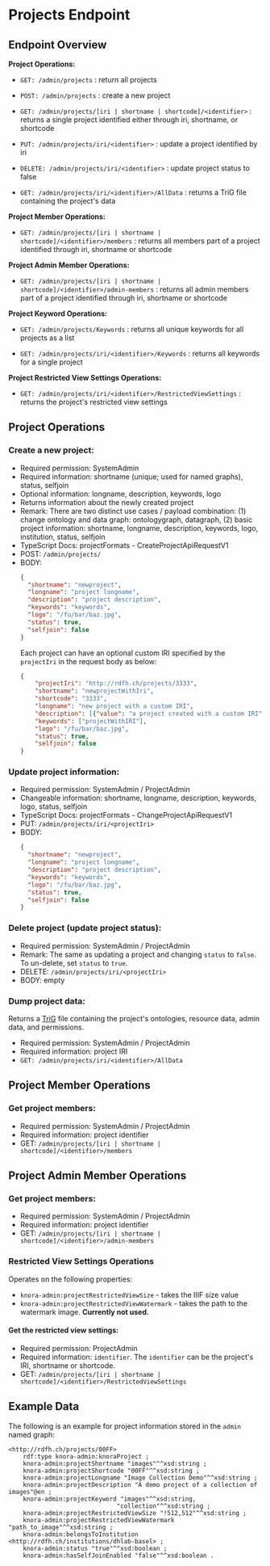<!---
Copyright © 2015-2019 the contributors (see Contributors.md).

This file is part of Knora.

Knora is free software: you can redistribute it and/or modify
it under the terms of the GNU Affero General Public License as published
by the Free Software Foundation, either version 3 of the License, or
(at your option) any later version.

Knora is distributed in the hope that it will be useful,
but WITHOUT ANY WARRANTY; without even the implied warranty of
MERCHANTABILITY or FITNESS FOR A PARTICULAR PURPOSE.  See the
GNU Affero General Public License for more details.

You should have received a copy of the GNU Affero General Public
License along with Knora.  If not, see <http://www.gnu.org/licenses/>.
-->

# Projects Endpoint

## Endpoint Overview

**Project Operations:**  

- `GET: /admin/projects` : return all projects  

- `POST: /admin/projects` : create a new project  

- `GET: /admin/projects/[iri | shortname | shortcode]/<identifier>` : returns a single project identified either through iri, shortname, or shortcode  

- `PUT: /admin/projects/iri/<identifier>` : update a project identified by iri  

- `DELETE: /admin/projects/iri/<identifier>` : update project status to false  

- `GET: /admin/projects/iri/<identifier>/AllData` : returns a TriG file containing the project's data  

**Project Member Operations:**  

- `GET: /admin/projects/[iri | shortname | shortcode]/<identifier>/members` : returns all members part of a project identified through iri, shortname or shortcode  

**Project Admin Member Operations:**  

- `GET: /admin/projects/[iri | shortname | shortcode]/<identifier>/admin-members` : returns all admin members part of a project identified through iri, shortname or shortcode  

**Project Keyword Operations:**  

- `GET: /admin/projects/Keywords` : returns all unique keywords for all projects as a list  

- `GET: /admin/projects/iri/<identifier>/Keywords` : returns all keywords for a single project  

**Project Restricted View Settings Operations:**  

- `GET: /admin/projects/iri/<identifier>/RestrictedViewSettings` : returns the project's restricted view settings  

## Project Operations

### Create a new project:

  - Required permission: SystemAdmin
  - Required information: shortname (unique; used for named graphs),
    status, selfjoin
  - Optional information: longname, description, keywords, logo
  - Returns information about the newly created project
  - Remark: There are two distinct use cases / payload combination:
    (1) change ontology and data graph: ontologygraph, datagraph,
    (2) basic project information: shortname, longname, description,
    keywords, logo, institution, status, selfjoin
  - TypeScript Docs: projectFormats - CreateProjectApiRequestV1
  - POST: `/admin/projects/`
  - BODY:
    ```JSON
    {
      "shortname": "newproject",
      "longname": "project longname",
      "description": "project description",
      "keywords": "keywords",
      "logo": "/fu/bar/baz.jpg",
      "status": true,
      "selfjoin": false
    }
    ```
    Each project can have an optional custom IRI specified by the `projectIri` in the request body as below:
    ```JSON
    {
        "projectIri": "http://rdfh.ch/projects/3333",
        "shortname": "newprojectWithIri",
        "shortcode": "3333",
        "longname": "new project with a custom IRI",
        "description": [{"value": "a project created with a custom IRI", "language": "en"}],
        "keywords": ["projectWithIRI"],
        "logo": "/fu/bar/baz.jpg",
        "status": true,
        "selfjoin": false
    }   
    ```
### Update project information:

  - Required permission: SystemAdmin / ProjectAdmin
  - Changeable information: shortname, longname, description,
    keywords, logo, status, selfjoin
  - TypeScript Docs: projectFormats - ChangeProjectApiRequestV1
  - PUT: `/admin/projects/iri/<projectIri>`
  - BODY:
    ```JSON
    {
      "shortname": "newproject",
      "longname": "project longname",
      "description": "project description",
      "keywords": "keywords",
      "logo": "/fu/bar/baz.jpg",
      "status": true,
      "selfjoin": false
    }
    ```

### Delete project (update project status):

  - Required permission: SystemAdmin / ProjectAdmin
  - Remark: The same as updating a project and changing `status` to
    `false`. To un-delete, set `status` to `true`.
  - DELETE: `/admin/projects/iri/<projectIri>`
  - BODY: empty

### Dump project data:

Returns a [TriG](https://www.w3.org/TR/trig/) file containing the project's
ontologies, resource data, admin data, and permissions.

  - Required permission: SystemAdmin / ProjectAdmin
  - Required information: project IRI
  - `GET: /admin/projects/iri/<identifier>/AllData`

## Project Member Operations

### Get project members:

  - Required permission: SystemAdmin / ProjectAdmin
  - Required information: project identifier
  - GET: `/admin/projects/[iri | shortname | shortcode]/<identifier>/members`


## Project Admin Member Operations

### Get project members:

  - Required permission: SystemAdmin / ProjectAdmin
  - Required information: project identifier
  - GET: `/admin/projects/[iri | shortname | shortcode]/<identifier>/admin-members`


### Restricted View Settings Operations

Operates on the following properties:
 - `knora-admin:projectRestrictedViewSize` - takes the IIIF size value
 - `knora-admin:projectRestrictedViewWatermark` - takes the path to the watermark image. **Currently not used.**

#### Get the restricted view settings:

  - Required permission: ProjectAdmin
  - Required information: `identifier`. The `identifier` can be the project's IRI, shortname or shortcode.
  - GET: `/admin/projects/[iri | shortname | shortcode]/<identifier>/RestrictedViewSettings`

## Example Data

The following is an example for project information stored in the `admin` named graph:

```
<http://rdfh.ch/projects/00FF>
    rdf:type knora-admin:knoraProject ;
    knora-admin:projectShortname "images"^^xsd:string ;
    knora-admin:projectShortcode "00FF"^^xsd:string ;
    knora-admin:projectLongname "Image Collection Demo"^^xsd:string ;
    knora-admin:projectDescription "A demo project of a collection of images"@en ;
    knora-admin:projectKeyword "images"^^xsd:string,
                              "collection"^^xsd:string ;
    knora-admin:projectRestrictedViewSize "!512,512"^^xsd:string ;
    knora-admin:projectRestrictedViewWatermark "path_to_image"^^xsd:string ;
    knora-admin:belongsToInstitution <http://rdfh.ch/institutions/dhlab-basel> ;
    knora-admin:status "true"^^xsd:boolean ;
    knora-admin:hasSelfJoinEnabled "false"^^xsd:boolean .
```

